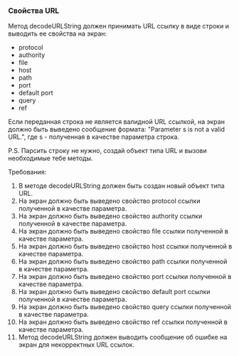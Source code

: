 
### Свойства URL

Метод decodeURLString должен принимать URL ссылку в виде строки и выводить ее свойства на экран:
- protocol
- authority
- file
- host
- path
- port
- default port
- query
- ref

Если переданная строка не является валидной URL ссылкой, на экран должно быть выведено сообщение формата:
&quot;Parameter s is not a valid URL.&quot;, где s - полученная в качестве параметра строка.

P.S. Парсить строку не нужно, создай объект типа URL и вызови необходимые тебе методы.


Требования:
1.	В методе decodeURLString должен быть создан новый объект типа URL.
2.	На экран должно быть выведено свойство protocol ссылки полученной в качестве параметра.
3.	На экран должно быть выведено свойство authority ссылки полученной в качестве параметра.
4.	На экран должно быть выведено свойство file ссылки полученной в качестве параметра.
5.	На экран должно быть выведено свойство host ссылки полученной в качестве параметра.
6.	На экран должно быть выведено свойство path ссылки полученной в качестве параметра.
7.	На экран должно быть выведено свойство port ссылки полученной в качестве параметра.
8.	На экран должно быть выведено свойство default port ссылки полученной в качестве параметра.
9.	На экран должно быть выведено свойство query ссылки полученной в качестве параметра.
10.	На экран должно быть выведено свойство ref ссылки полученной в качестве параметра.
11.	Метод decodeURLString должен выводить сообщение об ошибке на экран для некорректных URL ссылок.


